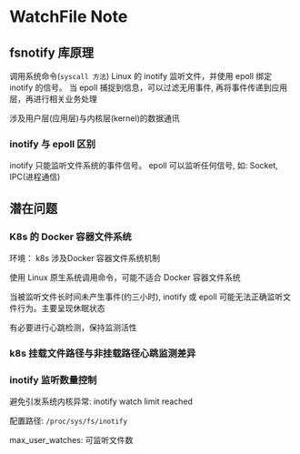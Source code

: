 # WatchFile Note

## fsnotify 库原理

调用系统命令(`syscall 方法`) Linux 的 inotify 监听文件，并使用 epoll 绑定 inotify 的信号。 当 epoll 捕捉到信息，可以过滤无用事件, 再将事件传递到应用层，再进行相关业务处理

涉及用户层(应用层)与内核层(kernel)的数据通讯

### inotify 与 epoll 区别

inotify 只能监听文件系统的事件信号。 epoll 可以监听任何信号, 如: Socket, IPC(进程通信)

## 潜在问题

### K8s 的 Docker 容器文件系统

环境： k8s 涉及Docker 容器文件系统机制

使用 Linux 原生系统调用命令，可能不适合 Docker 容器文件系统

当被监听文件长时间未产生事件(约三小时), inotify 或 epoll 可能无法正确监听文件行为。主要呈现休眠状态

有必要进行心跳检测，保持监测活性

### k8s 挂载文件路径与非挂载路径心跳监测差异

### inotify 监听数量控制

避免引发系统内核异常: inotify watch limit reached

配置路径: `/proc/sys/fs/inotify`

max_user_watches: 可监听文件数




